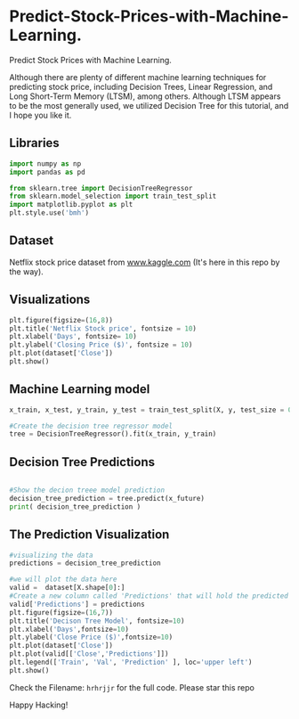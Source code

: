 # Predict-Stock-Prices-with-Machine-Learning.
Predict Stock Prices with Machine Learning.

Although there are plenty of different machine learning techniques for predicting stock price, including Decision Trees, Linear Regression, and Long Short-Term Memory (LTSM), among others. Although LTSM appears to be the most generally used, we utilized Decision Tree for this tutorial, and I hope you like it.

## Libraries
```python
import numpy as np
import pandas as pd

from sklearn.tree import DecisionTreeRegressor
from sklearn.model_selection import train_test_split
import matplotlib.pyplot as plt
plt.style.use('bmh')
```

## Dataset
Netflix stock price dataset from www.kaggle.com (It's here in this repo by the way).

## Visualizations

```python
plt.figure(figsize=(16,8))
plt.title('Netflix Stock price', fontsize = 10)
plt.xlabel('Days', fontsize= 10)
plt.ylabel('Closing Price ($)', fontsize = 10)
plt.plot(dataset['Close'])
plt.show()
```

## Machine Learning model
```python
x_train, x_test, y_train, y_test = train_test_split(X, y, test_size = 0.40)

#Create the decision tree regressor model
tree = DecisionTreeRegressor().fit(x_train, y_train)
```

## Decision Tree Predictions
```python

#Show the decion treee model prediction
decision_tree_prediction = tree.predict(x_future)
print( decision_tree_prediction )
```

## The Prediction Visualization
```python
#visualizing the data
predictions = decision_tree_prediction

#we will plot the data here
valid =  dataset[X.shape[0]:]
#Create a new column called 'Predictions' that will hold the predicted prices
valid['Predictions'] = predictions 
plt.figure(figsize=(16,7))
plt.title('Decison Tree Model', fontsize=10)
plt.xlabel('Days',fontsize=10)
plt.ylabel('Close Price ($)',fontsize=10)
plt.plot(dataset['Close'])
plt.plot(valid[['Close','Predictions']])
plt.legend(['Train', 'Val', 'Prediction' ], loc='upper left')
plt.show()
```

Check the Filename: `hrhrjjr` for the full code.
Please star this repo

Happy Hacking!
